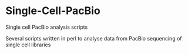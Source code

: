 # Single-Cell-PacBio
Single cell PacBio analysis scripts

Several scripts written in perl to analyse data from PacBio sequencing of single cell libraries
